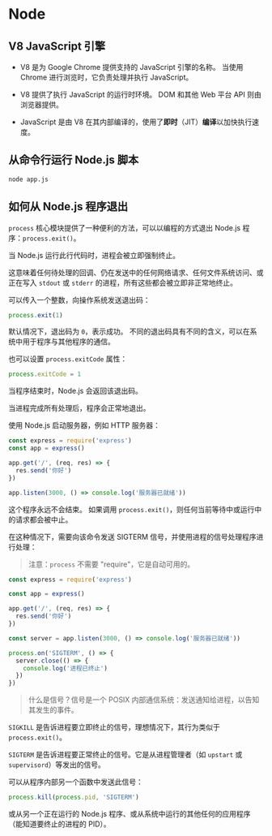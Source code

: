 #  Node

##  V8 JavaScript 引擎

- V8 是为 Google Chrome 提供支持的 JavaScript 引擎的名称。 当使用 Chrome 进行浏览时，它负责处理并执行 JavaScript。

- V8 提供了执行 JavaScript 的运行时环境。 DOM 和其他 Web 平台 API 则由浏览器提供。

- JavaScript 是由 V8 在其内部编译的，使用了**即时**（JIT）**编译**以加快执行速度。

## 从命令行运行 Node.js 脚本

```sh
node app.js
```

##  如何从 Node.js 程序退出

`process` 核心模块提供了一种便利的方法，可以以编程的方式退出 Node.js 程序：`process.exit()`。

当 Node.js 运行此行代码时，进程会被立即强制终止。

这意味着任何待处理的回调、仍在发送中的任何网络请求、任何文件系统访问、或正在写入 `stdout` 或 `stderr` 的进程，所有这些都会被立即非正常地终止。

可以传入一个整数，向操作系统发送退出码：

```javascript
process.exit(1)
```

默认情况下，退出码为 `0`，表示成功。 不同的退出码具有不同的含义，可以在系统中用于程序与其他程序的通信。

也可以设置 `process.exitCode` 属性：

```javascript
process.exitCode = 1
```

当程序结束时，Node.js 会返回该退出码。

当进程完成所有处理后，程序会正常地退出。

使用 Node.js 启动服务器，例如 HTTP 服务器：

```javascript
const express = require('express')
const app = express()

app.get('/', (req, res) => {
  res.send('你好')
})

app.listen(3000, () => console.log('服务器已就绪'))
```

这个程序永远不会结束。 如果调用 `process.exit()`，则任何当前等待中或运行中的请求都会被中止。 

在这种情况下，需要向该命令发送 SIGTERM 信号，并使用进程的信号处理程序进行处理：

> 注意：`process` 不需要 "require"，它是自动可用的。

```javascript
const express = require('express')

const app = express()

app.get('/', (req, res) => {
  res.send('你好')
})

const server = app.listen(3000, () => console.log('服务器已就绪'))

process.on('SIGTERM', () => {
  server.close(() => {
    console.log('进程已终止')
  })
})
```

> 什么是信号？信号是一个 POSIX 内部通信系统：发送通知给进程，以告知其发生的事件。

`SIGKILL` 是告诉进程要立即终止的信号，理想情况下，其行为类似于 `process.exit()`。

`SIGTERM` 是告诉进程要正常终止的信号。它是从进程管理者（如 `upstart` 或 `supervisord`）等发出的信号。

可以从程序内部另一个函数中发送此信号：

```javascript
process.kill(process.pid, 'SIGTERM')
```

或从另一个正在运行的 Node.js 程序、或从系统中运行的其他任何的应用程序（能知道要终止的进程的 PID）。